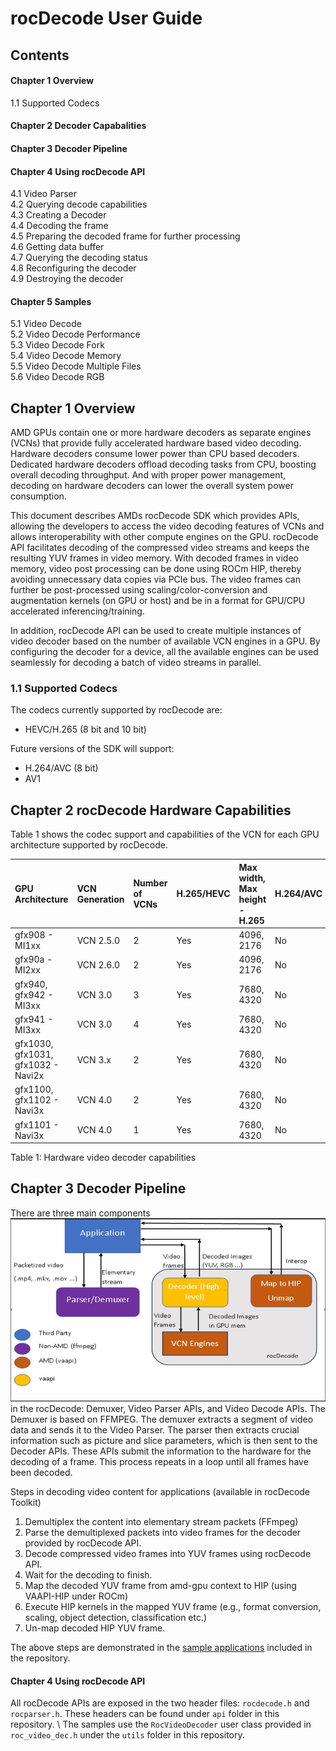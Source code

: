 # rocDecode User Guide

## Contents

#### Chapter 1 Overview
1.1 Supported Codecs
#### Chapter 2 Decoder Capabalities
#### Chapter 3 Decoder Pipeline
#### Chapter 4 Using rocDecode API
4.1 Video Parser \
4.2 Querying decode capabilities \
4.3 Creating a Decoder \
4.4 Decoding the frame \
4.5 Preparing the decoded frame for further processing \
4.6 Getting data buffer \
4.7 Querying the decoding status \
4.8 Reconfiguring the decoder \
4.9 Destroying the decoder
#### Chapter 5 Samples
5.1 Video Decode \
5.2 Video Decode Performance \
5.3 Video Decode Fork \
5.4 Video Decode Memory \
5.5 Video Decode Multiple Files \
5.6 Video Decode RGB

## Chapter 1 Overview
AMD GPUs contain one or more hardware decoders as separate engines (VCNs) that provide fully accelerated hardware based video decoding. Hardware decoders consume lower power than CPU based decoders. Dedicated hardware decoders offload decoding tasks from CPU, boosting overall decoding throughput. And with proper power management, decoding on hardware decoders can lower the overall system power consumption.

This document describes AMDs rocDecode SDK which provides APIs, allowing the developers to access the video decoding features of VCNs and allows interoperability with other compute engines on the GPU. rocDecode API facilitates decoding of the compressed video streams and keeps the resulting YUV frames in video memory. With decoded frames in video memory, video post processing can 
be done using ROCm HIP, thereby avoiding unnecessary data copies via PCIe bus. The video frames can further be post-processed using scaling/color-conversion and augmentation kernels (on GPU or host) and be in a format for GPU/CPU accelerated inferencing/training.

In addition, rocDecode API can be used to create multiple instances of video decoder based on the number of available VCN engines in a GPU. By configuring the decoder for a device, all the available engines can be used seamlessly for decoding a batch of video streams in parallel.

### 1.1 Supported Codecs
The codecs currently supported by rocDecode are:
* HEVC/H.265 (8 bit and 10 bit)

Future versions of the SDK will support:
* H.264/AVC (8 bit)
* AV1


## Chapter 2 rocDecode Hardware Capabilities

Table 1 shows the codec support and capabilities of the VCN for each GPU architecture supported by rocDecode.

|GPU Architecture                    |VCN Generation | Number of VCNs |H.265/HEVC | Max width, Max height - H.265 | H.264/AVC | Max width, Max height - H.264 |
| :---                               | :---          | :---           | :---      | :---                          | :---      | :---                      |
| gfx908 - MI1xx                     | VCN 2.5.0     | 2              | Yes       | 4096, 2176                    | No        | 4096, 2160                |
| gfx90a - MI2xx                     | VCN 2.6.0     | 2              | Yes       | 4096, 2176                    | No        | 4096, 2160                |
| gfx940, gfx942 - MI3xx             | VCN 3.0       | 3              | Yes       | 7680, 4320                    | No        | 4096, 2176               |
| gfx941 - MI3xx                     | VCN 3.0       | 4              | Yes       | 7680, 4320                    | No        | 4096, 2176               |
| gfx1030, gfx1031, gfx1032 - Navi2x | VCN 3.x       | 2              | Yes       | 7680, 4320                    | No        | 4096, 2176               |
| gfx1100, gfx1102 - Navi3x          | VCN 4.0       | 2              | Yes       | 7680, 4320                    | No        | 4096, 2176               |
| gfx1101 - Navi3x                   | VCN 4.0       | 1              | Yes       | 7680, 4320                    | No        | 4096, 2176               |

Table 1: Hardware video decoder capabilities

## Chapter 3 Decoder Pipeline

There are three main components ![Fig. 1](data/VideoDecoderPipeline.PNG)  in the rocDecode: Demuxer, Video Parser APIs, and Video Decode APIs.
The Demuxer is based on FFMPEG. The demuxer extracts a segment of video data and sends it to the Video Parser. The parser then extracts crucial information such as picture and slice parameters, which is then sent to the Decoder APIs. These APIs submit the information to the hardware for the decoding of a frame. This process repeats in a loop until all frames have been decoded.

Steps in decoding video content for applications (available in rocDecode Toolkit)

1. Demultiplex the content into elementary stream packets (FFmpeg)
2. Parse the demultiplexed packets into video frames for the decoder provided by rocDecode API.
3. Decode compressed video frames into YUV frames using rocDecode API.
4. Wait for the decoding to finish.
5. Map the decoded YUV frame from amd-gpu context to HIP (using VAAPI-HIP under ROCm)
6. Execute HIP kernels in the mapped YUV frame (e.g., format conversion, scaling, object detection, classification etc.)
7. Un-map decoded HIP YUV frame.

The above steps are demonstrated in the [sample applications](../samples/) included in the repository.

#### Chapter 4 Using rocDecode API

All rocDecode APIs are exposed in the two header files: `rocdecode.h` and `rocparser.h`. These headers can be found under `api` folder in this repository. \ The samples use the `RocVideoDecoder` user class provided in `roc_video_dec.h` under the `utils` folder in this repository.


